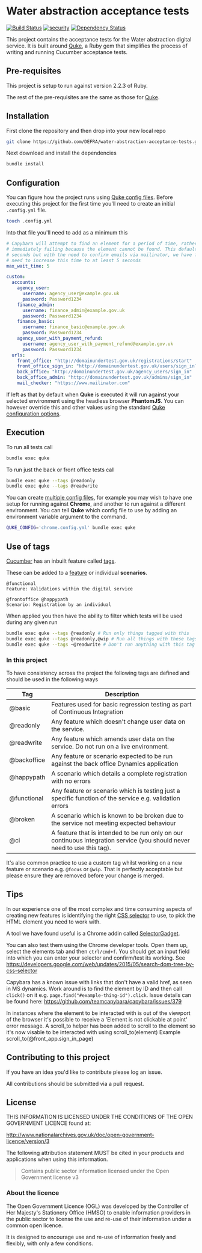 # Water abstraction acceptance tests

[![Build Status](https://travis-ci.org/DEFRA/water-abstraction-acceptance-tests.svg?branch=master)](https://travis-ci.org/DEFRA/water-abstraction-acceptance-tests)
[![security](https://hakiri.io/github/DEFRA/water-abstraction-acceptance-tests/master.svg)](https://hakiri.io/github/DEFRA/water-abstraction-acceptance-tests/master)
[![Dependency Status](https://dependencyci.com/github/DEFRA/water-abstraction-acceptance-tests/badge)](https://dependencyci.com/github/DEFRA/water-abstraction-acceptance-tests)

This project contains the acceptance tests for the Water abstraction digital service. It is built around [Quke](https://github.com/DEFRA/quke), a Ruby gem that simplifies the process of writing and running Cucumber acceptance tests.

## Pre-requisites

This project is setup to run against version 2.2.3 of Ruby.

The rest of the pre-requisites are the same as those for [Quke](https://github.com/DEFRA/quke#pre-requisites).

## Installation

First clone the repository and then drop into your new local repo

```bash
git clone https://github.com/DEFRA/water-abstraction-acceptance-tests.git && cd water-abstraction-acceptance-tests
```

Next download and install the dependencies

```bash
bundle install
```

## Configuration

You can figure how the project runs using [Quke config files](https://github.com/DEFRA/quke#configuration). Before executing this project for the first time you'll need to create an initial `.config.yml` file.

```bash
touch .config.yml
```

Into that file you'll need to add as a minimum this

```yaml
# Capybara will attempt to find an element for a period of time, rather than
# immediately failing because the element cannot be found. This defaults to 2
# seconds but with the need to confirm emails via mailinator, we have found we
# need to increase this time to at least 5 seconds
max_wait_time: 5

custom:
  accounts:
    agency_user:
      username: agency_user@example.gov.uk
      password: Password1234
    finance_admin:
      username: finance_admin@example.gov.uk
      password: Password1234
    finance_basic:
      username: finance_basic@example.gov.uk
      password: Password1234
    agency_user_with_payment_refund:
      username: agency_user_with_payment_refund@example.gov.uk
      password: Password1234
  urls:
    front_office: "http://domainundertest.gov.uk/registrations/start"
    front_office_sign_in: "http://domainundertest.gov.uk/users/sign_in?locale=en"
    back_office: "http://domainundertest.gov.uk/agency_users/sign_in"
    back_office_admin: "http://domainundertest.gov.uk/admins/sign_in"
    mail_checker: "https://www.mailinator.com"
```

If left as that by default when **Quke** is executed it will run against your selected environment using the headless browser **PhantomJS**. You can however override this and other values using the standard [Quke configuration options](https://github.com/DEFRA/quke#configuration).

## Execution

To run all tests call

```bash
bundle exec quke
```

To run just the back or front office tests call

```bash
bundle exec quke --tags @readonly
bundle exec quke --tags @readwrite
```

You can create [multiple config files](https://github.com/DEFRA/quke#multiple-configs), for example you may wish to have one setup for running against **Chrome**, and another to run against a different environment. You can tell **Quke** which config file to use by adding an environment variable argument to the command.

```bash
QUKE_CONFIG='chrome.config.yml' bundle exec quke
```

## Use of tags

[Cucumber](https://cucumber.io/) has an inbuilt feature called [tags](https://github.com/cucumber/cucumber/wiki/Tags).

These can be added to a [feature](https://github.com/cucumber/cucumber/wiki/Feature-Introduction) or individual **scenarios**.

```gherkin
@functional
Feature: Validations within the digital service
```

```gherkin
@frontoffice @happypath
Scenario: Registration by an individual
```

When applied you then have the ability to filter which tests will be used during any given run

```bash
bundle exec quke --tags @readonly # Run only things tagged with this
bundle exec quke --tags @readonly,@wip # Run all things with these tags
bundle exec quke --tags ~@readwrite # Don't run anything with this tag (run everything else)
```

### In this project

To have consistency across the project the following tags are defined and should be used in the following ways

|Tag|Description|
|---|---|
|@basic|Features used for basic regression testing as part of Continuous Integration|
|@readonly|Any feature which doesn't change user data on the service.|
|@readwrite|Any feature which amends user data on the service.  Do not run on a live environment.|
|@backoffice|Any feature or scenario expected to be run against the back office Dynamics application|
|@happypath|A scenario which details a complete registration with no errors|
|@functional|Any feature or scenario which is testing just a specific function of the service e.g. validation errors|
|@broken|A scenario which is known to be broken due to the service not meeting expected behaviour|
|@ci|A feature that is intended to be run only on our continuous integration service (you should never need to use this tag).|

It's also common practice to use a custom tag whilst working on a new feature or scenario e.g. `@focus` or `@wip`. That is perfectly acceptable but please ensure they are removed before your change is merged.

## Tips

In our experience one of the most complex and time consuming aspects of creating new features is identifying the right [CSS selector](http://www.w3schools.com/cssref/css_selectors.asp) to use, to pick the HTML element you need to work with.

A tool we have found useful is a Chrome addin called [SelectorGadget](http://selectorgadget.com/).

You can also test them using the Chrome developer tools. Open them up, select the elements tab and then `ctrl/cmd+f`. You should get an input field into which you can enter your selector and confirm/test its working. See <https://developers.google.com/web/updates/2015/05/search-dom-tree-by-css-selector>

Capybara has a known issue with links that don't have a valid href, as seen in MS dynamics. Work around is to find the element by ID and then call `click()` on it e.g. `page.find("#example-thing-id").click`. Issue details can be found here: https://github.com/teamcapybara/capybara/issues/379

In instances where the element to be interacted with is out of the viewport of the browser it's possible to receive a 'Element is not clickable at point' error message. A scroll_to helper has been added to scroll to the element so it's now visable to be interacted with using scroll_to(element)
Example scroll_to(@front_app.sign_in_page)

## Contributing to this project

If you have an idea you'd like to contribute please log an issue.

All contributions should be submitted via a pull request.

## License

THIS INFORMATION IS LICENSED UNDER THE CONDITIONS OF THE OPEN GOVERNMENT LICENCE found at:

http://www.nationalarchives.gov.uk/doc/open-government-licence/version/3

The following attribution statement MUST be cited in your products and applications when using this information.

> Contains public sector information licensed under the Open Government license v3

### About the licence

The Open Government Licence (OGL) was developed by the Controller of Her Majesty's Stationery Office (HMSO) to enable information providers in the public sector to license the use and re-use of their information under a common open licence.

It is designed to encourage use and re-use of information freely and flexibly, with only a few conditions.
